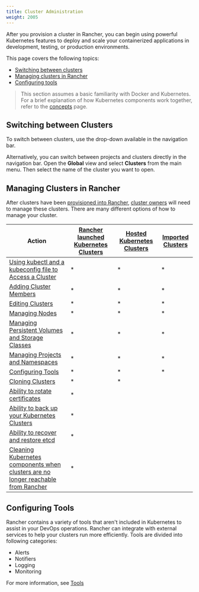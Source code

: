```yaml
---
title: Cluster Administration
weight: 2005
---
```


After you provision a cluster in Rancher, you can begin using powerful Kubernetes features to deploy and scale your containerized applications in development, testing, or production environments.

This page covers the following topics:

- [Switching between clusters](#switching-between-clusters)
- [Managing clusters in Rancher](#managing-clusters-in-rancher)
- [Configuring tools](#configuring-tools)

> This section assumes a basic familiarity with Docker and Kubernetes. For a brief explanation of how Kubernetes components work together, refer to the [concepts]({{<baseurl>}}/rancher/v2.x/en/overview/concepts) page.

## Switching between Clusters

To switch between clusters, use the drop-down available in the navigation bar.

Alternatively, you can switch between projects and clusters directly in the navigation bar. Open the **Global** view and select **Clusters** from the main menu. Then select the name of the cluster you want to open.

## Managing Clusters in Rancher

After clusters have been [provisioned into Rancher]({{<baseurl>}}/rancher/v2.x/en/cluster-provisioning/), [cluster owners]({{<baseurl>}}/rancher/v2.x/en/admin-settings/rbac/cluster-project-roles/#cluster-roles) will need to manage these clusters. There are many different options of how to manage your cluster. 

| Action | [Rancher launched Kubernetes Clusters]({{<baseurl>}}/rancher/v2.x/en/cluster-provisioning/rke-clusters/) | [Hosted Kubernetes Clusters]({{<baseurl>}}/rancher/v2.x/en/cluster-provisioning/hosted-kubernetes-clusters/) | [Imported Clusters]({{<baseurl>}}/rancher/v2.x/en/cluster-provisioning/imported-clusters) |
| --- | --- | ---| ---|
| [Using kubectl and a kubeconfig file to Access a Cluster]({{<baseurl>}}/rancher/v2.x/en/cluster-admin/cluster-access/kubectl/) | * | * | * |
| [Adding Cluster Members]({{<baseurl>}}/rancher/v2.x/en/cluster-admin/cluster-access/cluster-members/) | * | * | * |
| [Editing Clusters]({{<baseurl>}}/rancher/v2.x/en/cluster-admin/editing-clusters/) | * | * | * |
| [Managing Nodes]({{<baseurl>}}/rancher/v2.x/en/cluster-admin/nodes) | * | * | * |
| [Managing Persistent Volumes and Storage Classes]({{<baseurl>}}/rancher/v2.x/en/cluster-admin/volumes-and-storage/) | * | * | * |
| [Managing Projects and Namespaces]({{<baseurl>}}/rancher/v2.x/en/cluster-admin/projects-and-namespaces/) | * | * | * |
| [Configuring Tools](#configuring-tools) | * | * | * |
| [Cloning Clusters]({{<baseurl>}}/rancher/v2.x/en/cluster-admin/cloning-clusters/)| * | * | |
| [Ability to rotate certificates]({{<baseurl>}}/rancher/v2.x/en/cluster-admin/certificate-rotation/) | * |  | |
| [Ability to back up your Kubernetes Clusters]({{<baseurl>}}/rancher/v2.x/en/cluster-admin/backing-up-etcd/) | * | | |
| [Ability to recover and restore etcd]({{<baseurl>}}/rancher/v2.x/en/cluster-admin/restoring-etcd/) | * | | |
| [Cleaning Kubernetes components when clusters are no longer reachable from Rancher]({{<baseurl>}}/rancher/v2.x/en/cluster-admin/cleaning-cluster-nodes/) | * | | |

## Configuring Tools

Rancher contains a variety of tools that aren't included in Kubernetes to assist in your DevOps operations. Rancher can integrate with external services to help your clusters run more efficiently. Tools are divided into following categories:

- Alerts
- Notifiers
- Logging
- Monitoring

For more information, see [Tools]({{<baseurl>}}/rancher/v2.x/en/cluster-admin/tools/)
